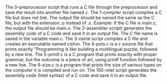 The 0-preprocessor script that runs a C file through the preprocessor and save the result into another file named c.
The 1-compiler script compiles a C file but does not link. The output file should be named the same as the C file, but with the extension .o instead of .c. Example: if the C file is main.c, the output file should be main.o.
The 2-assembler scriptt generates the assembly code of a C code and save it in an output file. The C file name is saved in the variable main.c.
The 3-name script compiles a C file and creates an executable named cisfun.
The 4-puts.c is a c source file that prints exactly "Programming is like building a multilingual puzzle, followed by a new line.
The 5-printf.c is a C program that prints exactly with proper grammar, but the outcome is a piece of art, using printf function followed by a new line.
The 6-size.c is a program that prints the size of various types on the computer it is compiled and run on.
The 100-intel script generates the assembly code (Intel syntax) of a C code and save it in an output file.
